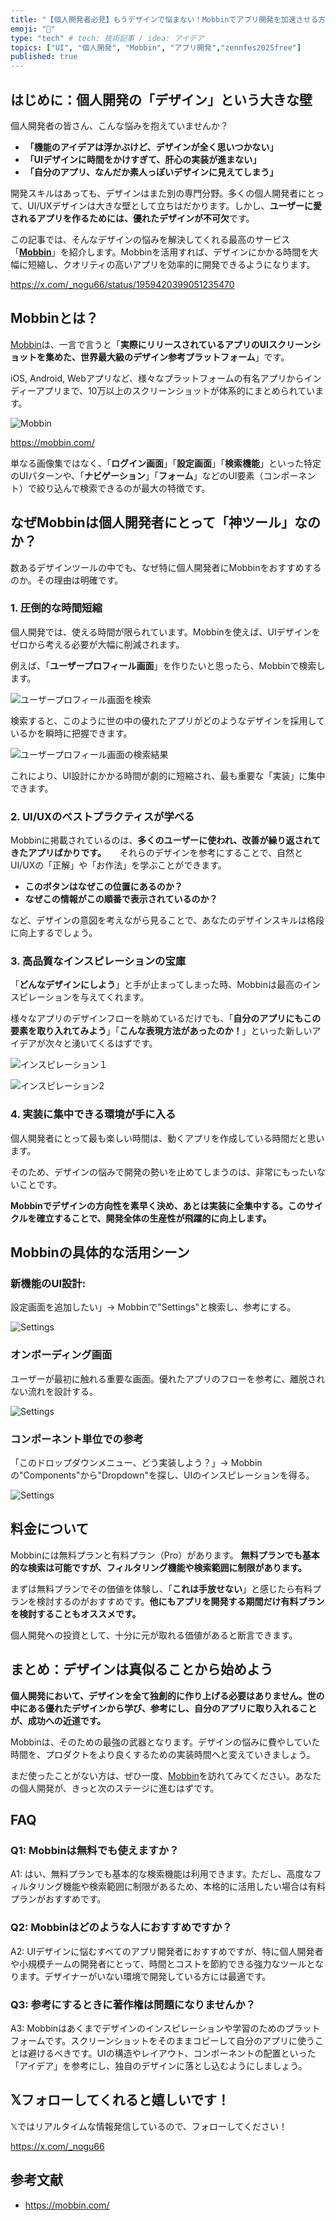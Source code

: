 ```yaml
---
title: "【個人開発者必見】もうデザインで悩まない！Mobbinでアプリ開発を加速させる方法"
emoji: "🎨"
type: "tech" # tech: 技術記事 / idea: アイデア
topics: ["UI", "個人開発", "Mobbin", "アプリ開発","zennfes2025free"]
published: true
---
```


## はじめに：個人開発の「デザイン」という大きな壁

個人開発者の皆さん、こんな悩みを抱えていませんか？

- **「機能のアイデアは浮かぶけど、デザインが全く思いつかない」**
- **「UIデザインに時間をかけすぎて、肝心の実装が進まない」**
- **「自分のアプリ、なんだか素人っぽいデザインに見えてしまう」**

開発スキルはあっても、デザインはまた別の専門分野。多くの個人開発者にとって、UI/UXデザインは大きな壁として立ちはだかります。しかし、**ユーザーに愛されるアプリを作るためには、優れたデザインが不可欠**です。

この記事では、そんなデザインの悩みを解決してくれる最高のサービス「**[Mobbin](https://mobbin.com/)**」を紹介します。Mobbinを活用すれば、デザインにかかる時間を大幅に短縮し、クオリティの高いアプリを効率的に開発できるようになります。

https://x.com/_nogu66/status/1959420399051235470

## Mobbinとは？

[Mobbin](https://mobbin.com/)は、一言で言うと「**実際にリリースされているアプリのUIスクリーンショットを集めた、世界最大級のデザイン参考プラットフォーム**」です。

iOS, Android, Webアプリなど、様々なプラットフォームの有名アプリからインディーアプリまで、10万以上のスクリーンショットが体系的にまとめられています。

![Mobbin](/images/introduce-mobbin/introduce-mobbin.png)

https://mobbin.com/

単なる画像集ではなく、「**ログイン画面**」「**設定画面**」「**検索機能**」といった特定のUIパターンや、「**ナビゲーション**」「**フォーム**」などのUI要素（コンポーネント）で絞り込んで検索できるのが最大の特徴です。

## なぜMobbinは個人開発者にとって「神ツール」なのか？

数あるデザインツールの中でも、なぜ特に個人開発者にMobbinをおすすめするのか。その理由は明確です。

### 1. 圧倒的な時間短縮

個人開発では、使える時間が限られています。Mobbinを使えば、UIデザインをゼロから考える必要が大幅に削減されます。

例えば、「**ユーザープロフィール画面**」を作りたいと思ったら、Mobbinで検索します。

![ユーザープロフィール画面を検索](/images/introduce-mobbin/serach-user-profile.png)

検索すると、このように世の中の優れたアプリがどのようなデザインを採用しているかを瞬時に把握できます。

![ユーザープロフィール画面の検索結果](/images/introduce-mobbin/result-user-profile.png)

これにより、UI設計にかかる時間が劇的に短縮され、最も重要な「実装」に集中できます。

### 2. UI/UXのベストプラクティスが学べる

Mobbinに掲載されているのは、**多くのユーザーに使われ、改善が繰り返されてきたアプリばかりです。**
　
それらのデザインを参考にすることで、自然とUI/UXの「正解」や「お作法」を学ぶことができます。

- **このボタンはなぜこの位置にあるのか？**
- **なぜこの情報がこの順番で表示されているのか？**

など、デザインの意図を考えながら見ることで、あなたのデザインスキルは格段に向上するでしょう。

### 3. 高品質なインスピレーションの宝庫

「**どんなデザインにしよう**」と手が止まってしまった時、Mobbinは最高のインスピレーションを与えてくれます。

様々なアプリのデザインフローを眺めているだけでも、「**自分のアプリにもこの要素を取り入れてみよう**」「**こんな表現方法があったのか！**」といった新しいアイデアが次々と湧いてくるはずです。

![インスピレーション１](/images/introduce-mobbin/ui-ux-1.png)

![インスピレーション2](/images/introduce-mobbin/ui-ux-2.png)

### 4. 実装に集中できる環境が手に入る

個人開発者にとって最も楽しい時間は、動くアプリを作成している時間だと思います。

そのため、デザインの悩みで開発の勢いを止めてしまうのは、非常にもったいないことです。

**Mobbinでデザインの方向性を素早く決め、あとは実装に全集中する。このサイクルを確立することで、開発全体の生産性が飛躍的に向上します。**

## Mobbinの具体的な活用シーン

### **新機能のUI設計**:
設定画面を追加したい」→ Mobbinで"Settings"と検索し、参考にする。

![Settings](/images/introduce-mobbin/settings.png)

### **オンボーディング画面**
ユーザーが最初に触れる重要な画面。優れたアプリのフローを参考に、離脱されない流れを設計する。

![Settings](/images/introduce-mobbin/onboarding.png)


### **コンポーネント単位での参考**
「このドロップダウンメニュー、どう実装しよう？」→ Mobbinの"Components"から"Dropdown"を探し、UIのインスピレーションを得る。

![Settings](/images/introduce-mobbin/drowdown.png)


## 料金について

Mobbinには無料プランと有料プラン（Pro）があります。
**無料プランでも基本的な検索は可能ですが、フィルタリング機能や検索範囲に制限があります。**

まずは無料プランでその価値を体験し、「**これは手放せない**」と感じたら有料プランを検討するのがおすすめです。**他にもアプリを開発する期間だけ有料プランを検討することもオススメです。**

個人開発への投資として、十分に元が取れる価値があると断言できます。

## まとめ：デザインは真似ることから始めよう

**個人開発において、デザインを全て独創的に作り上げる必要はありません。世の中にある優れたデザインから学び、参考にし、自分のアプリに取り入れることが、成功への近道です。**

Mobbinは、そのための最強の武器となります。デザインの悩みに費やしていた時間を、プロダクトをより良くするための実装時間へと変えていきましょう。

まだ使ったことがない方は、ぜひ一度、[Mobbin](https://mobbin.com/)を訪れてみてください。あなたの個人開発が、きっと次のステージに進むはずです。

## FAQ

### Q1: Mobbinは無料でも使えますか？
A1: はい、無料プランでも基本的な検索機能は利用できます。ただし、高度なフィルタリング機能や検索範囲に制限があるため、本格的に活用したい場合は有料プランがおすすめです。

### Q2: Mobbinはどのような人におすすめですか？
A2: UIデザインに悩むすべてのアプリ開発者におすすめですが、特に個人開発者や小規模チームの開発者にとって、時間とコストを節約できる強力なツールとなります。デザイナーがいない環境で開発している方には最適です。

### Q3: 参考にするときに著作権は問題になりませんか？
A3: Mobbinはあくまでデザインのインスピレーションや学習のためのプラットフォームです。スクリーンショットをそのままコピーして自分のアプリに使うことは避けるべきです。UIの構造やレイアウト、コンポーネントの配置といった「アイデア」を参考にし、独自のデザインに落とし込むようにしましょう。

## 𝕏フォローしてくれると嬉しいです！
𝕏ではリアルタイムな情報発信しているので、フォローしてください！

https://x.com/_nogu66


## 参考文献
- https://mobbin.com/